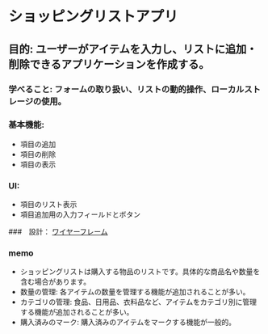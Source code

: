 # ショッピングリストアプリ
## 目的: ユーザーがアイテムを入力し、リストに追加・削除できるアプリケーションを作成する。
### 学べること: フォームの取り扱い、リストの動的操作、ローカルストレージの使用。
### 基本機能:

- 項目の追加
- 項目の削除
- 項目の表示

### UI:
- 項目のリスト表示
- 項目追加用の入力フィールドとボタン

###　設計：
[ワイヤーフレーム](https://drive.google.com/file/d/1MUHe6r7Ds2AGXFeO1JNfnbEG-SLubyH2/view?usp=sharing)
### memo
- ショッピングリストは購入する物品のリストです。具体的な商品名や数量を含む場合があります。
- 数量の管理: 各アイテムの数量を管理する機能が追加されることが多い。
- カテゴリの管理: 食品、日用品、衣料品など、アイテムをカテゴリ別に管理する機能が追加されることが多い。
- 購入済みのマーク: 購入済みのアイテムをマークする機能が一般的。